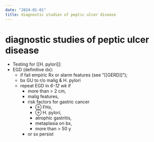 ```yaml
---
date: "2024-01-01"
title: diagnostic studies of peptic ulcer disease
---
```



# diagnostic studies of peptic ulcer disease

- Testing for [[H. pylori]]:
- EGD (definitive dx):
  - if fail empiric Rx or alarm features (see “[[GERD]]”);
  - bx GU to r/o malig & H. pylori
  - repeat EGD in _6-12 wk_ if
    - more than > 2 cm,
    - malig features,
    - risk factors for gastric cancer
      - ⊕ FHx,
      - ⊕ H. pylori,
      - atrophic gastritis,
      - metaplasia on bx,
      - more than > 50 y
    - or sx persist
